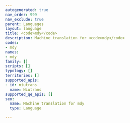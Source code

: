 ```yaml
---
autogenerated: true
nav_order: 999
nav_exclude: true
parent: Languages
layout: language
title: <code>mdy</code>
description: Machine translation for <code>mdy</code>
codes:
- mdy
names:
- mdy
family: []
scripts: []
typology: []
territories: []
supported_apis:
- id: niutrans
  name: Niutrans
supported_qe_apis: []
seo:
  name: Machine translation for mdy
  type: Language

---
```


